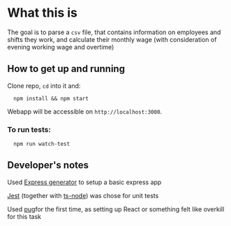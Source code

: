 # What this is

The goal is to parse a `csv` file, that contains information on employees and shifts they work, and calculate their monthly wage (with consideration of evening working wage and overtime)

## How to get up and running

Clone repo, `cd` into it and:
```
  npm install && npm start
```
Webapp will be accessible on `http://localhost:3000`.

### To run tests:

```
  npm run watch-test
```

## Developer's notes

Used [Express generator](https://expressjs.com/en/starter/generator.html) to setup a basic express app

[Jest](https://jestjs.io/en/) (together with [ts-node](https://github.com/TypeStrong/ts-node)) was chose for unit tests

Used [pug](https://pugjs.org/api/getting-started.html)for the first time, as setting up React or something felt like overkill for this task

